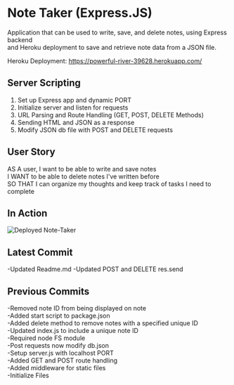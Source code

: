 # Note Taker (Express.JS)
Application that can be used to write, save, and delete notes, using Express backend  
and Heroku deployment to save and retrieve note data from a JSON file.  

Heroku Deployment: https://powerful-river-39628.herokuapp.com/  

## Server Scripting  
1) Set up Express app and dynamic PORT  
2) Initialize server and listen for requests  
3) URL Parsing and Route Handling (GET, POST, DELETE Methods)  
4) Sending HTML and JSON as a response  
5) Modify JSON db file with POST and DELETE requests  
  
## User Story

AS A user, I want to be able to write and save notes  
I WANT to be able to delete notes I've written before  
SO THAT I can organize my thoughts and keep track of tasks I need to complete

## In Action  
![Deployed Note-Taker](https://media.giphy.com/media/lMCHjl6ZI9DgifcIAG/giphy.gif)

## Latest Commit  
-Updated Readme.md
-Updated POST and DELETE res.send    

## Previous Commits  
-Removed note ID from being displayed on note  
-Added start script to package.json  
-Added delete method to remove notes with a specified unique ID  
-Updated index.js to include a unique note ID  
-Required node FS module    
-Post requests now modify db.json  
-Setup server.js with localhost PORT  
-Added GET and POST route handling  
-Added middleware for static files  
-Initialize Files  